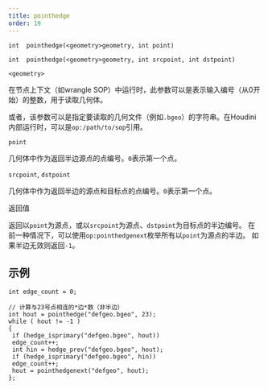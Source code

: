 ```yaml
---
title: pointhedge
order: 19
---
```

`int  pointhedge(<geometry>geometry, int point)`

`int  pointhedge(<geometry>geometry, int srcpoint, int dstpoint)`

`<geometry>`

在节点上下文（如wrangle SOP）中运行时，此参数可以是表示输入编号（从0开始）的整数，用于读取几何体。

或者，该参数可以是指定要读取的几何文件（例如`.bgeo`）的字符串。在Houdini内部运行时，可以是`op:/path/to/sop`引用。

`point`

几何体中作为返回半边源点的点编号。`0`表示第一个点。

`srcpoint`, `dstpoint`

几何体中作为返回半边的源点和目标点的点编号。`0`表示第一个点。

返回值

返回以`point`为源点，或以`srcpoint`为源点、`dstpoint`为目标点的半边编号。
在前一种情况下，可以使用`op:pointhedgenext`枚举所有以`point`为源点的半边。
如果半边无效则返回`-1`。

## 示例

```vex
int edge_count = 0;

// 计算与23号点相连的*边*数（非半边）
int hout = pointhedge("defgeo.bgeo", 23);
while ( hout != -1 )
{
 if (hedge_isprimary("defgeo.bgeo", hout))
 edge_count++;
 int hin = hedge_prev("defgeo.bgeo", hout);
 if (hedge_isprimary("defgeo.bgeo", hin))
 edge_count++;
 hout = pointhedgenext("defgeo", hout);
};

```
